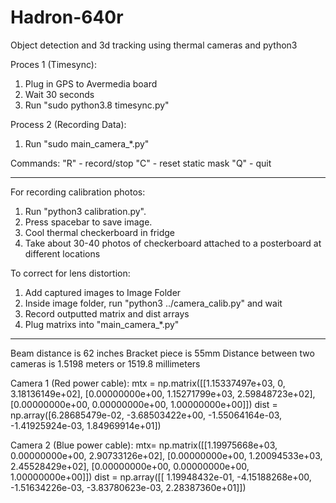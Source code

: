 # Hadron-640r

Object detection and 3d tracking using thermal cameras and python3

Proces 1 (Timesync):

  1. Plug in GPS to Avermedia board
  2. Wait 30 seconds
  3. Run "sudo python3.8 timesync.py"

Process 2 (Recording Data):

  1. Run "sudo main_camera_*.py"

  Commands:
     "R" - record/stop
     "C" - reset static mask
     "Q" - quit


----------------------------------------------------------------------
For recording calibration photos:

  1.  Run "python3 calibration.py".
  2.  Press spacebar to save image.
  3.  Cool thermal checkerboard in fridge
  3.  Take about 30-40 photos of checkerboard attached to a posterboard at different locations

To correct for lens distortion:

  1. Add captured images to Image Folder
  2. Inside image folder, run "python3 ../camera_calib.py" and wait
  3. Record outputted matrix and dist arrays
  4. Plug matrixs into "main_camera_*.py"

----------------------------------------------------------------------

Beam distance is 62 inches
Bracket piece is 55mm 
Distance between two cameras is 1.5198 meters or 1519.8 millimeters

Camera 1 (Red power cable):
    mtx = np.matrix([[1.15337497e+03, 0, 3.18136149e+02], 
           [0.00000000e+00, 1.15271799e+03, 2.59848723e+02], 
           [0.00000000e+00, 0.00000000e+00, 1.00000000e+00]])
    dist = np.array([6.28685479e-02, -3.68503422e+00, -1.55064164e-03, -1.41925924e-03, 	             1.84969914e+01])

Camera 2 (Blue power cable):
    mtx= np.matrix([[1.19975668e+03, 0.00000000e+00, 2.90733126e+02],
            [0.00000000e+00, 1.20094533e+03, 2.45528429e+02],
            [0.00000000e+00, 0.00000000e+00, 1.00000000e+00]])
    dist = np.array([[ 1.19948432e-01, -4.15188268e+00, -1.51634226e-03, -3.83780623e-03,      2.28387360e+01]])


